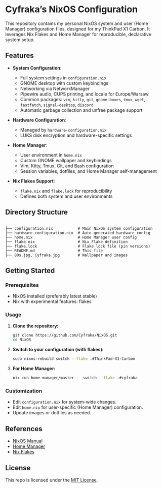 # Cyfraka’s NixOS Configuration

This repository contains my personal NixOS system and user (Home Manager) configuration files, designed for my ThinkPad X1 Carbon. It leverages Nix Flakes and Home Manager for reproducible, declarative system setup.

## Features

- **System Configuration**:  
  - Full system settings in `configuration.nix`
  - GNOME desktop with custom keybindings
  - Networking via NetworkManager
  - Pipewire audio, CUPS printing, and locale for Europe/Warsaw
  - Common packages: `vim`, `kitty`, `git`, `gnome-boxes`, `tmux`, `wget`, `fastfetch`, `signal-desktop`, `discord`
  - Automatic garbage collection and unfree package support

- **Hardware Configuration**:  
  - Managed by `hardware-configuration.nix`
  - LUKS disk encryption and hardware-specific settings

- **Home Manager**:  
  - User environment in `home.nix`
  - Custom GNOME wallpaper and keybindings
  - Vim, Kitty, Tmux, Git, and Bash configuration
  - Session variables, dotfiles, and Home Manager self-management

- **Nix Flakes Support**:  
  - `flake.nix` and `flake.lock` for reproducibility
  - Defines both system and user environments

## Directory Structure

```
.
├── configuration.nix           # Main NixOS system configuration
├── hardware-configuration.nix  # Auto-generated hardware config
├── home.nix                    # Home Manager user config
├── flake.nix                   # Nix Flake definition
├── flake.lock                  # Flake lock file (pin versions)
├── README.md                   # This file
├── 80s.jpg, Cyfraka.jpg        # Wallpaper and images
```

## Getting Started

### Prerequisites

- NixOS installed (preferably latest stable)
- Nix with experimental features: flakes

### Usage

1. **Clone the repository:**
   ```sh
   git clone https://github.com/Cyfraka/NixOS.git
   cd NixOS
   ```

2. **Switch to your configuration (with flakes):**
   ```sh
   sudo nixos-rebuild switch --flake .#ThinkPad-X1-Carbon
   ```

3. **For Home Manager:**
   ```sh
   nix run home-manager/master -- switch --flake .#cyfraka
   ```

### Customization

- Edit `configuration.nix` for system-wide changes.
- Edit `home.nix` for user-specific (Home Manager) configuration.
- Update images or dotfiles as needed.

## References

- [NixOS Manual](https://nixos.org/manual/nixos/stable/)
- [Home Manager](https://nix-community.github.io/home-manager/)
- [Nix Flakes](https://nixos.wiki/wiki/Flakes)

## License

This repo is licensed under the [MIT License](https://github.com/NixOS/nixpkgs/blob/master/COPYING).
